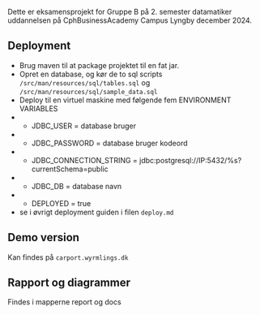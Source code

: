 Dette er eksamensprojekt for Gruppe B på 2. semester datamatiker uddannelsen på CphBusinessAcademy Campus Lyngby december 2024.

## Deployment
* Brug maven til at package projektet til en fat jar.
* Opret en database, og kør de to sql scripts `/src/man/resources/sql/tables.sql` og `/src/man/resources/sql/sample_data.sql`
* Deploy til en virtuel maskine med følgende fem ENVIRONMENT VARIABLES
* * JDBC_USER = database bruger
* * JDBC_PASSWORD = database bruger kodeord
* * JDBC_CONNECTION_STRING = jdbc:postgresql://IP:5432/%s?currentSchema=public
* * JDBC_DB = database navn
* * DEPLOYED = true
* se i øvrigt deployment guiden i filen `deploy.md`

## Demo version
Kan findes på `carport.wyrmlings.dk`

## Rapport og diagrammer
Findes i mapperne report og docs